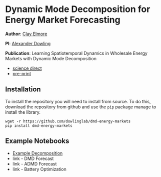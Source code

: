 # Dynamic Mode Decomposition for Energy Market Forecasting

**Author**: [Clay Elmore](https://github.com/celmore25)

**PI**: [Alexander Dowling](https://dowlinglab.nd.edu/)

**Publication**: Learning Spatiotemporal Dynamics in Wholesale Energy Markets with Dynamic Mode Decomposition
* [science direct](https://www.sciencedirect.com/science/article/abs/pii/S0360544221012615)
* [pre-print](https://engrxiv.org/wdg23/)

## Installation

To install the repository you will need to install from source. To do this, download the repository from github and use the `pip` package manage to install the library.

```
wget -r https://github.com/dowlinglab/dmd-energy-markets
pip install dmd-energy-markets
```

## Example Notebooks

* [Example Decomposition](https://github.com/dowlinglab/dmd-energy-markets/blob/master/ExampleNotebooks/Base-DMD-Decomposition.ipynb)
* link - DMD Forecast
* link - ADMD Forecast
* link - Battery Optimization
